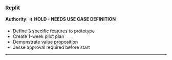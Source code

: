### Replit
**Authority**: ⏸️ **HOLD - NEEDS USE CASE DEFINITION**
- Define 3 specific features to prototype
- Create 1-week pilot plan
- Demonstrate value proposition
- Jesse approval required before start

---

